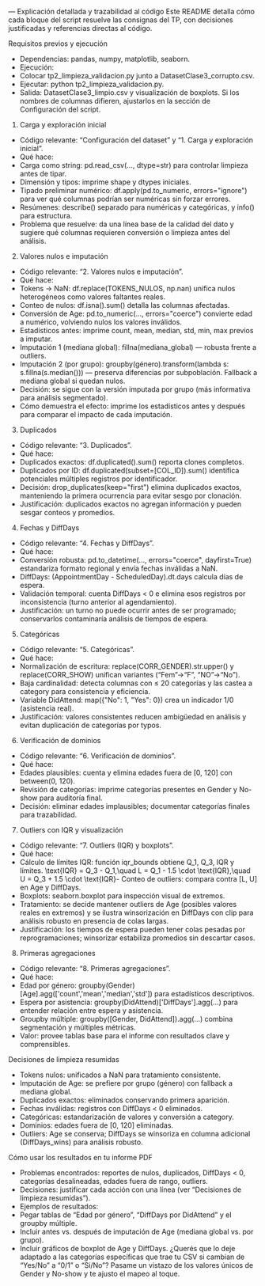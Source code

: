 — Explicación detallada y trazabilidad al código
Este README detalla cómo cada bloque del script resuelve las consignas del TP, con decisiones justificadas y referencias directas al código.

Requisitos previos y ejecución

- Dependencias: pandas, numpy, matplotlib, seaborn.
- Ejecución:
- Colocar tp2_limpieza_validacion.py junto a DatasetClase3_corrupto.csv.
- Ejecutar: python tp2_limpieza_validacion.py.
- Salida: DatasetClase3_limpio.csv y visualización de boxplots.
  Si los nombres de columnas difieren, ajustarlos en la sección de Configuración del script.

1. Carga y exploración inicial

- Código relevante: “Configuración del dataset” y “1. Carga y exploración inicial”.
- Qué hace:
- Carga como string: pd.read_csv(..., dtype=str) para controlar limpieza antes de tipar.
- Dimensión y tipos: imprime shape y dtypes iniciales.
- Tipado preliminar numérico: df.apply(pd.to_numeric, errors="ignore") para ver qué columnas podrían ser numéricas sin forzar errores.
- Resúmenes: describe() separado para numéricas y categóricas, y info() para estructura.
- Problema que resuelve: da una línea base de la calidad del dato y sugiere qué columnas requieren conversión o limpieza antes del análisis.

2. Valores nulos e imputación

- Código relevante: “2. Valores nulos e imputación”.
- Qué hace:
- Tokens → NaN: df.replace(TOKENS_NULOS, np.nan) unifica nulos heterogéneos como valores faltantes reales.
- Conteo de nulos: df.isna().sum() detalla las columnas afectadas.
- Conversión de Age: pd.to_numeric(..., errors="coerce") convierte edad a numérico, volviendo nulos los valores inválidos.
- Estadísticos antes: imprime count, mean, median, std, min, max previos a imputar.
- Imputación 1 (mediana global): fillna(mediana_global) — robusta frente a outliers.
- Imputación 2 (por grupo): groupby(género).transform(lambda s: s.fillna(s.median())) — preserva diferencias por subpoblación. Fallback a mediana global si quedan nulos.
- Decisión: se sigue con la versión imputada por grupo (más informativa para análisis segmentado).
- Cómo demuestra el efecto: imprime los estadísticos antes y después para comparar el impacto de cada imputación.

3. Duplicados

- Código relevante: “3. Duplicados”.
- Qué hace:
- Duplicados exactos: df.duplicated().sum() reporta clones completos.
- Duplicados por ID: df.duplicated(subset=[COL_ID]).sum() identifica potenciales múltiples registros por identificador.
- Decisión: drop_duplicates(keep="first") elimina duplicados exactos, manteniendo la primera ocurrencia para evitar sesgo por clonación.
- Justificación: duplicados exactos no agregan información y pueden sesgar conteos y promedios.

4. Fechas y DiffDays

- Código relevante: “4. Fechas y DiffDays”.
- Qué hace:
- Conversión robusta: pd.to_datetime(..., errors="coerce", dayfirst=True) estandariza formato regional y envía fechas inválidas a NaN.
- DiffDays: (AppointmentDay - ScheduledDay).dt.days calcula días de espera.
- Validación temporal: cuenta DiffDays < 0 e elimina esos registros por inconsistencia (turno anterior al agendamiento).
- Justificación: un turno no puede ocurrir antes de ser programado; conservarlos contaminaría análisis de tiempos de espera.

5. Categóricas

- Código relevante: “5. Categóricas”.
- Qué hace:
- Normalización de escritura: replace(CORR_GENDER).str.upper() y replace(CORR_SHOW) unifican variantes (“Fem”→“F”, “NO”→“No”).
- Baja cardinalidad: detecta columnas con ≤ 20 categorías y las castea a category para consistencia y eficiencia.
- Variable DidAttend: map({"No": 1, "Yes": 0}) crea un indicador 1/0 (asistencia real).
- Justificación: valores consistentes reducen ambigüedad en análisis y evitan duplicación de categorías por typos.

6. Verificación de dominios

- Código relevante: “6. Verificación de dominios”.
- Qué hace:
- Edades plausibles: cuenta y elimina edades fuera de [0, 120] con between(0, 120).
- Revisión de categorías: imprime categorías presentes en Gender y No-show para auditoría final.
- Decisión: eliminar edades implausibles; documentar categorías finales para trazabilidad.

7. Outliers con IQR y visualización

- Código relevante: “7. Outliers (IQR) y boxplots”.
- Qué hace:
- Cálculo de límites IQR: función iqr_bounds obtiene Q_1, Q_3, IQR y límites.
  \text{IQR} = Q_3 - Q_1,\quad L = Q_1 - 1.5 \cdot \text{IQR},\quad U = Q_3 + 1.5 \cdot \text{IQR}- Conteo de outliers: compara contra [L, U] en Age y DiffDays.
- Boxplots: seaborn.boxplot para inspección visual de extremos.
- Tratamiento: se decide mantener outliers de Age (posibles valores reales en extremos) y se ilustra winsorización en DiffDays con clip para análisis robusto en presencia de colas largas.
- Justificación: los tiempos de espera pueden tener colas pesadas por reprogramaciones; winsorizar estabiliza promedios sin descartar casos.

8. Primeras agregaciones

- Código relevante: “8. Primeras agregaciones”.
- Qué hace:
- Edad por género: groupby(Gender)[Age].agg(['count','mean','median','std']) para estadísticos descriptivos.
- Espera por asistencia: groupby(DidAttend)['DiffDays'].agg(...) para entender relación entre espera y asistencia.
- Groupby múltiple: groupby([Gender, DidAttend]).agg(...) combina segmentación y múltiples métricas.
- Valor: provee tablas base para el informe con resultados clave y comprensibles.

Decisiones de limpieza resumidas

- Tokens nulos: unificados a NaN para tratamiento consistente.
- Imputación de Age: se prefiere por grupo (género) con fallback a mediana global.
- Duplicados exactos: eliminados conservando primera aparición.
- Fechas inválidas: registros con DiffDays < 0 eliminados.
- Categóricas: estandarización de valores y conversión a category.
- Dominios: edades fuera de [0, 120] eliminadas.
- Outliers: Age se conserva; DiffDays se winsoriza en columna adicional (DiffDays_wins) para análisis robusto.

Cómo usar los resultados en tu informe PDF

- Problemas encontrados: reportes de nulos, duplicados, DiffDays < 0, categorías desalineadas, edades fuera de rango, outliers.
- Decisiones: justificar cada acción con una línea (ver “Decisiones de limpieza resumidas”).
- Ejemplos de resultados:
- Pegar tablas de “Edad por género”, “DiffDays por DidAttend” y el groupby múltiple.
- Incluir antes vs. después de imputación de Age (mediana global vs. por grupo).
- Incluir gráficos de boxplot de Age y DiffDays.
  ¿Querés que lo deje adaptado a las categorías específicas que trae tu CSV si cambian de “Yes/No” a “0/1” o “Si/No”? Pasame un vistazo de los valores únicos de Gender y No-show y te ajusto el mapeo al toque.

